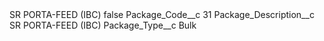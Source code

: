 <?xml version="1.0" encoding="UTF-8"?>
<CustomMetadata xmlns="http://soap.sforce.com/2006/04/metadata" xmlns:xsi="http://www.w3.org/2001/XMLSchema-instance" xmlns:xsd="http://www.w3.org/2001/XMLSchema">
    <label>SR PORTA-FEED (IBC)</label>
    <protected>false</protected>
    <values>
        <field>Package_Code__c</field>
        <value xsi:type="xsd:string">31</value>
    </values>
    <values>
        <field>Package_Description__c</field>
        <value xsi:type="xsd:string">SR PORTA-FEED (IBC)</value>
    </values>
    <values>
        <field>Package_Type__c</field>
        <value xsi:type="xsd:string">Bulk</value>
    </values>
</CustomMetadata>
